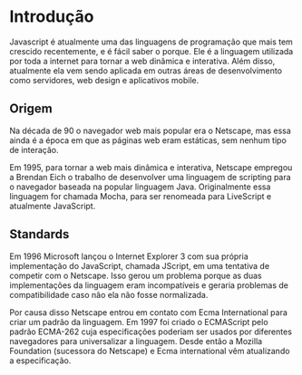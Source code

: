 # Introdução

Javascript é atualmente uma das linguagens de programação que mais tem crescido recentemente, e é fácil saber o porque. Ele é a linguagem utilizada por toda a internet para tornar a web dinâmica e interativa. Além disso, atualmente ela vem sendo aplicada em outras áreas de desenvolvimento como servidores, web design e aplicativos mobile.

## Origem

Na década de 90 o navegador web mais popular era o Netscape, mas essa ainda é a época em que as páginas web eram estáticas, sem nenhum tipo de interação.

Em 1995, para tornar a web mais dinâmica e interativa, Netscape empregou a Brendan Eich o trabalho de desenvolver uma linguagem de scripting para o navegador baseada na popular linguagem Java. Originalmente essa linguagem for chamada Mocha, para ser renomeada para LiveScript e atualmente JavaScript.

## Standards

Em 1996 Microsoft lançou o Internet Explorer 3 com sua própria implementação do JavaScript, chamada JScript, em uma tentativa de competir com o Netscape. Isso gerou um problema porque as duas implementações da linguagem eram incompatíveis e geraria problemas de compatibilidade caso não ela não fosse normalizada.

Por causa disso Netscape entrou em contato com Ecma International para criar um padrão da linguagem. Em 1997 foi criado o ECMAScript pelo padrão ECMA-262 cuja especificações poderiam ser usados por diferentes navegadores para universalizar a linguagem. Desde então a Mozilla Foundation (sucessora do Netscape) e Ecma international vêm atualizando a especificação.
